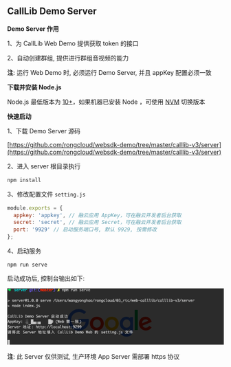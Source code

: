 ## CallLib Demo Server

**Demo Server 作用**

1、为 CallLib Web Demo 提供获取 token 的接口

2、自动创建群组, 提供进行群组音视频的能力

<b>注</b>: 运行 Web Demo 时, 必须运行 Demo Server, 并且 appKey 配置必须一致

**下载并安装 Node.js**

Node.js 最低版本为 [10+](http://nodejs.cn/download/)，如果机器已安装 Node ，可使用 [NVM](https://github.com/creationix/nvm) 切换版本

**快速启动**

1、下载 Demo Server 源码

[https://github.com/rongcloud/websdk-demo/tree/master/calllib-v3/server](https://github.com/rongcloud/websdk-demo/tree/master/calllib-v3/server)

2、进入 server 根目录执行

```bash
npm install
```

3、修改配置文件 `setting.js`

```js
module.exports = {
  appkey: 'appkey', // 融云应用 AppKey，可在融云开发者后台获取
  secret: 'secret', // 融云应用 Secret，可在融云开发者后台获取
  port: '9929' // 启动服务端口号, 默认 9929, 按需修改
};
```

4、启动服务

```
npm run serve
```

启动成功后, 控制台输出如下:

![](./images/serve.png)

<b>注</b>: 此 Server 仅供测试, 生产环境 App Server 需部署 https 协议
